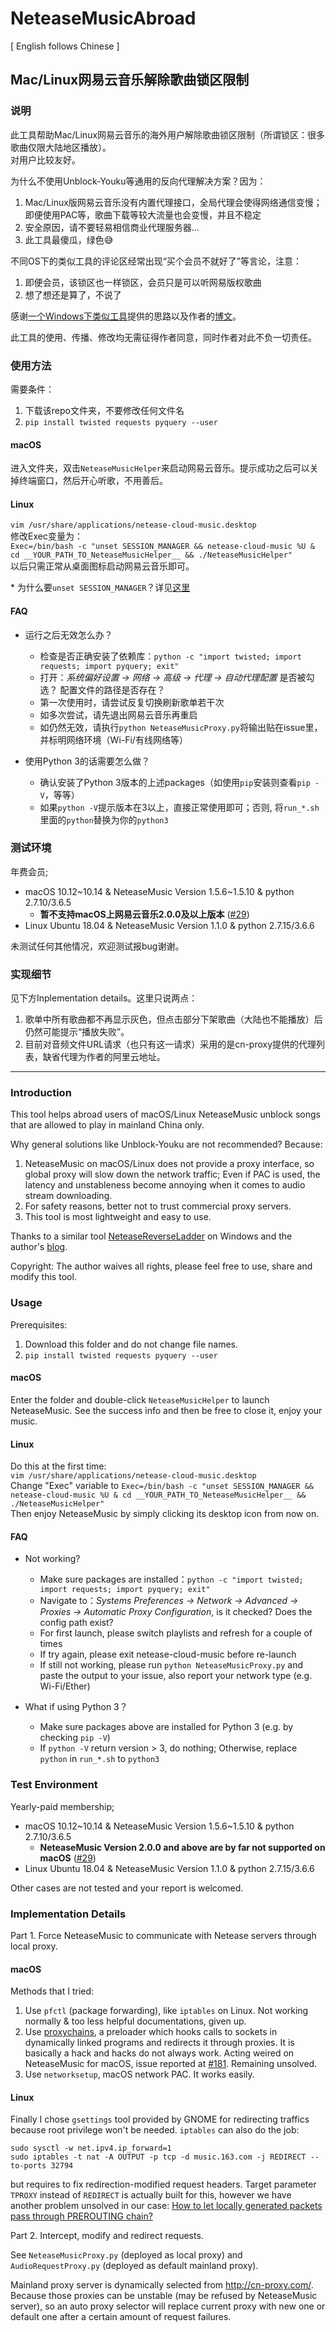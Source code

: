 # NeteaseMusicAbroad

[ English follows Chinese ]

## Mac/Linux网易云音乐解除歌曲锁区限制

### 说明

此工具帮助Mac/Linux网易云音乐的海外用户解除歌曲锁区限制（所谓锁区：很多歌曲仅限大陆地区播放）。<br/>
对用户比较友好。

为什么不使用Unblock-Youku等通用的反向代理解决方案？因为：
1. Mac/Linux版网易云音乐没有内置代理接口，全局代理会使得网络通信变慢；即便使用PAC等，歌曲下载等较大流量也会变慢，并且不稳定
2. 安全原因，请不要轻易相信商业代理服务器...
3. 此工具最傻瓜，绿色😅

不同OS下的类似工具的评论区经常出现“买个会员不就好了”等言论，注意：
1. 即便会员，该锁区也一样锁区，会员只是可以听网易版权歌曲
2. 想了想还是算了，不说了

感谢[一个Windows下类似工具](https://github.com/tiancaihb/NeteaseReverseLadder)提供的思路以及作者的[博文](https://zhuanlan.zhihu.com/p/23601736)。

此工具的使用、传播、修改均无需征得作者同意，同时作者对此不负一切责任。

### 使用方法

需要条件：<br/>
1. 下载该repo文件夹，不要修改任何文件名<br/>
2. `pip install twisted requests pyquery --user` <br/>

#### macOS
进入文件夹，双击`NeteaseMusicHelper`来启动网易云音乐。提示成功之后可以关掉终端窗口，然后开心听歌，不用善后。<br/>

#### Linux
`vim /usr/share/applications/netease-cloud-music.desktop` <br/>
修改Exec变量为：<br/>
`Exec=/bin/bash -c "unset SESSION_MANAGER && netease-cloud-music %U & cd __YOUR_PATH_TO_NeteaseMusicHelper__ && ./NeteaseMusicHelper"` <br/>
以后只需正常从桌面图标启动网易云音乐即可。

\*  为什么要`unset SESSION_MANAGER`？详见[这里](https://www.zhihu.com/question/277330447)

#### FAQ
- 运行之后无效怎么办？<br/>
  - 检查是否正确安装了依赖库：`python -c "import twisted; import requests; import pyquery; exit"`
  - 打开：_系统偏好设置 -> 网络 -> 高级 -> 代理 -> 自动代理配置_ 是否被勾选？ 配置文件的路径是否存在？
  - 第一次使用时，请尝试反复切换刷新歌单若干次
  - 如多次尝试，请先退出网易云音乐再重启
  - 如仍然无效，请执行`python NeteaseMusicProxy.py`将输出贴在issue里，并标明网络环境（Wi-Fi/有线网络等）

- 使用Python 3的话需要怎么做？<br/>
  - 确认安装了Python 3版本的上述packages（如使用`pip`安装则查看`pip -V`，等等）
  - 如果`python -V`提示版本在3以上，直接正常使用即可；否则, 将`run_*.sh`里面的`python`替换为你的`python3`


### 测试环境

年费会员;
- macOS 10.12\~10.14 & NeteaseMusic Version 1.5.6\~1.5.10 & python 2.7.10/3.6.5 <br/>
  - **暂不支持macOS上网易云音乐2.0.0及以上版本** ([#29](https://github.com/yi-ji/NeteaseMusicAbroad/issues/29))
- Linux Ubuntu 18.04 & NeteaseMusic Version 1.1.0 & python 2.7.15/3.6.6 <br/>

未测试任何其他情况，欢迎测试报bug谢谢。

### 实现细节

见下方Inplementation details。这里只说两点：<br/>
1. 歌单中所有歌曲都不再显示灰色，但点击部分下架歌曲（大陆也不能播放）后仍然可能提示“播放失败”。<br/>
2. 目前对音频文件URL请求（也只有这一请求）采用的是cn-proxy提供的代理列表，缺省代理为作者的阿里云地址。

_________________

### Introduction

This tool helps abroad users of macOS/Linux NeteaseMusic unblock songs that are allowed to play in mainland China only.

Why general solutions like Unblock-Youku are not recommended? Because:
1. NeteaseMusic on macOS/Linux does not provide a proxy interface, so global proxy will slow down the network traffic; Even if PAC is used, the latency and unstableness become annoying when it comes to audio stream downloading.
2. For safety reasons, better not to trust commercial proxy servers.
3. This tool is most lightweight and easy to use.

Thanks to a similar tool [NeteaseReverseLadder](https://github.com/tiancaihb/NeteaseReverseLadder) on Windows and the author's [blog](https://zhuanlan.zhihu.com/p/23601736).

Copyright: The author waives all rights, please feel free to use, share and modify this tool.

### Usage

Prerequisites: <br/>
1. Download this folder and do not change file names.
2. `pip install twisted requests pyquery --user`

#### macOS
Enter the folder and double-click `NeteaseMusicHelper` to launch NeteaseMusic. See the success info and then be free to close it, enjoy your music.

#### Linux
Do this at the first time: <br/>
`vim /usr/share/applications/netease-cloud-music.desktop` <br/>
Change "Exec" variable to `Exec=/bin/bash -c "unset SESSION_MANAGER && netease-cloud-music %U & cd __YOUR_PATH_TO_NeteaseMusicHelper__ && ./NeteaseMusicHelper"` <br/>
Then enjoy NeteaseMusic by simply clicking its desktop icon from now on.

#### FAQ
- Not working? <br/>
  - Make sure packages are installed：`python -c "import twisted; import requests; import pyquery; exit"`
  - Navigate to：_Systems Preferences -> Network -> Advanced -> Proxies -> Automatic Proxy Configuration_, is it checked? Does the config path exist?
  - For first launch, please switch playlists and refresh for a couple of times
  - If try again, please exit netease-cloud-music before re-launch
  - If still not working, please run `python NeteaseMusicProxy.py` and paste the output to your issue, also report your network type (e.g. Wi-Fi/Ether)

- What if using Python 3？<br/>
  - Make sure packages above are installed for Python 3 (e.g. by checking `pip -V`)
  - If `python -V` return version > 3, do nothing; Otherwise, replace `python` in `run_*.sh` to `python3`
  
### Test Environment

Yearly-paid membership;
- macOS 10.12\~10.14 & NeteaseMusic Version 1.5.6\~1.5.10 & python 2.7.10/3.6.5 <br/>
  - **NeteaseMusic Version 2.0.0 and above are by far not supported on macOS** ([#29](https://github.com/yi-ji/NeteaseMusicAbroad/issues/29))
- Linux Ubuntu 18.04 & NeteaseMusic Version 1.1.0 & python 2.7.15/3.6.6 <br/>

Other cases are not tested and your report is welcomed.

### Implementation Details

Part 1. Force NeteaseMusic to communicate with Netease servers through local proxy.

#### macOS

Methods that I tried:
1. Use `pfctl` (package forwarding), like `iptables` on Linux. Not working normally & too less helpful documentations, given up.
2. Use [proxychains](https://github.com/rofl0r/proxychains-ng), a preloader which hooks calls to sockets in dynamically linked programs and redirects it through proxies. It is basically a hack and hacks do not always work. Acting weired on NeteaseMusic for macOS, issue reported at [#181](https://github.com/rofl0r/proxychains-ng/issues/181). Remaining unsolved.
3. Use `networksetup`, macOS network PAC. It works easily.

#### Linux

Finally I chose `gsettings` tool provided by GNOME for redirecting traffics because root privilege won't be needed.
`iptables` can also do the job:
```
sudo sysctl -w net.ipv4.ip_forward=1
sudo iptables -t nat -A OUTPUT -p tcp -d music.163.com -j REDIRECT --to-ports 32794
```
but requires to fix redirection-modified request headers. Target parameter `TPROXY` instead of `REDIRECT` is actually built for this, however we have another problem unsolved in our case: [How to let locally generated packets pass through PREROUTING chain?](https://unix.stackexchange.com/questions/469477/how-to-let-locally-generated-packets-pass-through-prerouting-chain)

Part 2. Intercept, modify and redirect requests.

See `NeteaseMusicProxy.py` (deployed as local proxy) and `AudioRequestProxy.py` (deployed as default mainland proxy).

Mainland proxy server is dynamically selected from http://cn-proxy.com/. Because those proxies can be unstable (may be refused by NeteaseMusic server), so an auto proxy selector will replace current proxy with new one or default one after a certain amount of request failures.
